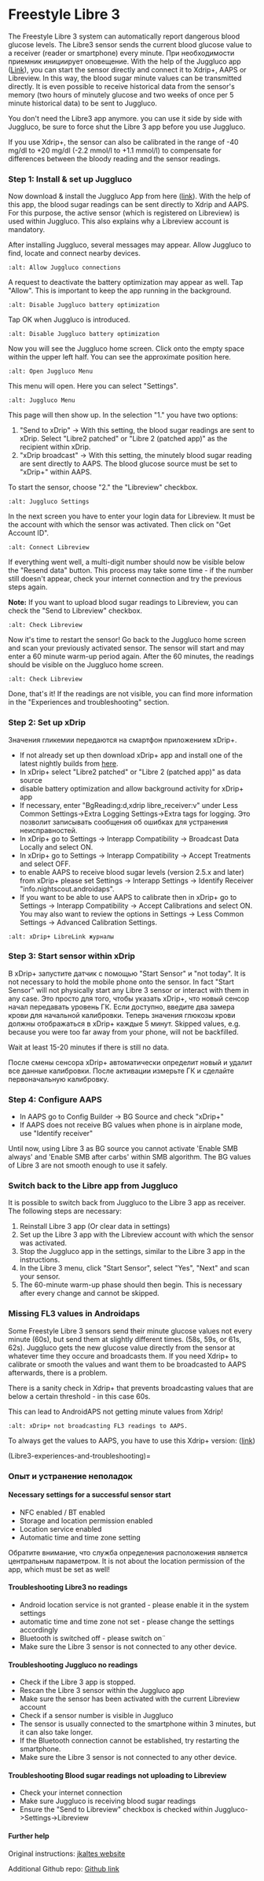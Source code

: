 # Freestyle Libre 3

The Freestyle Libre 3 system can automatically report dangerous blood glucose levels. The Libre3 sensor sends the current blood glucose value to a receiver (reader or smartphone) every minute. При необходимости приемник инициирует оповещение. With the help of the Juggluco app ([Link](https://www.juggluco.nl/Juggluco/mgdL/index.html)), you can start the sensor directly and connect it to Xdrip+, AAPS or Libreview. In this way, the blood sugar minute values can be transmitted directly. It is even possible to receive historical data from the sensor's memory (two hours of minutely glucose and two weeks of once per 5 minute historical data) to be sent to Juggluco.

You don't need the Libre3 app anymore. you can use it side by side with Juggluco, be sure to force shut the Libre 3 app before you use Juggluco.

If you use Xdrip+, the sensor can also be calibrated in the range of -40 mg/dl to +20 mg/dl (-2.2 mmol/l to +1.1 mmol/l) to compensate for differences between the bloody reading and the sensor readings.


### Step 1: Install & set up Juggluco

Now download & install the Juggluco App from here ([link](https://www.juggluco.nl/Juggluco/download.html)). With the help of this app, the blood sugar readings can be sent directly to Xdrip and AAPS. For this purpose, the active sensor (which is registered on Libreview) is used within Juggluco. This also explains why a Libreview account is mandatory.

After installing Juggluco, several messages may appear. Allow Juggluco to find, locate and connect nearby devices.

```{image} ../images/libre3/17.jpg
:alt: Allow Juggluco connections
```

A request to deactivate the battery optimization may appear as well. Tap "Allow". This is important to keep the app running in the background.

```{image} ../images/libre3/18.jpg
:alt: Disable Juggluco battery optimization
```

Tap OK when Juggluco is introduced.

```{image} ../images/libre3/19.jpg
:alt: Disable Juggluco battery optimization
```

Now you will see the Juggluco home screen. Click onto the empty space within the upper left half. You can see the approximate position here.

```{image} ../images/libre3/20.jpg
:alt: Open Juggluco Menu
```

This menu will open. Here you can select "Settings".

```{image} ../images/libre3/21.jpg
:alt: Juggluco Menu
```

This page will then show up. In the selection "1." you have two options:

1. "Send to xDrip" -> With this setting, the blood sugar readings are sent to xDrip. Select "Libre2 patched" or "Libre 2 (patched app)" as the recipient within xDrip.
2. "xDrip broadcast" -> With this setting, the minutely blood sugar reading are sent directly to AAPS. The blood glucose source must be set to "xDrip+" within AAPS.

To start the sensor, choose "2." the "Libreview" checkbox.

```{image} ../images/libre3/22.jpg
:alt: Juggluco Settings
```

In the next screen you have to enter your login data for Libreview. It must be the account with which the sensor was activated. Then click on "Get Account ID".

```{image} ../images/libre3/23.jpg
:alt: Connect Libreview
```

If everything went well, a multi-digit number should now be visible below the "Resend data" button. This process may take some time - if the number still doesn't appear, check your internet connection and try the previous steps again.

**Note:** If you want to upload blood sugar readings to Libreview, you can check the "Send to Libreview" checkbox.

```{image} ../images/libre3/24.jpg
:alt: Check Libreview
```

Now it's time to restart the sensor! Go back to the Juggluco home screen and scan your previously activated sensor. The sensor will start and may enter a 60 minute warm-up period again. After the 60 minutes, the readings should be visible on the Juggluco home screen.

```{image} ../images/libre3/25.jpg
:alt: Check Libreview
```

Done, that's it! If the readings are not visible, you can find more information in the "Experiences and troubleshooting" section.

### Step 2: Set up xDrip

Значения гликемии передаются на смартфон приложением xDrip+.

- If not already set up then download xDrip+ app and install one of the latest nightly builds from [here](https://github.com/NightscoutFoundation/xDrip/releases).
- In xDrip+ select "Libre2 patched" or "Libre 2 (patched app)" as data source
- disable battery optimization and allow background activity for xDrip+ app
- If necessary, enter "BgReading:d,xdrip libre_receiver:v" under Less Common Settings->Extra Logging Settings->Extra tags for logging. Это позволит записывать сообщения об ошибках для устранения неисправностей.
- In xDrip+ go to Settings -> Interapp Compatibility -> Broadcast Data Locally and select ON.
- In xDrip+ go to Settings -> Interapp Compatibility -> Accept Treatments and select OFF.
- to enable AAPS to receive blood sugar levels (version 2.5.x and later) from xDrip+ please set Settings -> Interapp Settings -> Identify Receiver "info.nightscout.androidaps".
- If you want to be able to use AAPS to calibrate then in xDrip+ go to Settings -> Interapp Compatibility -> Accept Calibrations and select ON. You may also want to review the options in Settings -> Less Common Settings -> Advanced Calibration Settings.

```{image} ../images/Libre2_Tags.png
:alt: xDrip+ LibreLink журналы
```

### Step 3: Start sensor within xDrip

В xDrip+ запустите датчик с помощью "Start Sensor" и "not today". It is not necessary to hold the mobile phone onto the sensor. In fact "Start Sensor" will not physically start any Libre 3 sensor or interact with them in any case. Это просто для того, чтобы указать xDrip+, что новый сенсор начал передавать уровень ГК. Если доступно, введите два замера крови для начальной калибровки. Теперь значения глюкозы крови должны отображаться в xDrip+ каждые 5 минут. Skipped values, e.g. because you were too far away from your phone, will not be backfilled.

Wait at least 15-20 minutes if there is still no data.

После смены сенсора xDrip+ автоматически определит новый и удалит все данные калибровки. После активации измерьте ГК и сделайте первоначальную калибровку.

### Step 4: Configure AAPS

- In AAPS go to Config Builder -> BG Source and check "xDrip+"
- If AAPS does not receive BG values when phone is in airplane mode, use "Identify receiver"

Until now, using Libre 3 as BG source you cannot activate 'Enable SMB always' and 'Enable SMB after carbs' within SMB algorithm. The BG values of Libre 3 are not smooth enough to use it safely.

### Switch back to the Libre app from Juggluco

It is possible to switch back from Juggluco to the Libre 3 app as receiver. The following steps are necessary:

1. Reinstall Libre 3 app (Or clear data in settings)
2. Set up the Libre 3 app with the Libreview account with which the sensor was activated.
3. Stop the Juggluco app in the settings, similar to the Libre 3 app in the instructions.
4. In the Libre 3 menu, click "Start Sensor", select "Yes", "Next" and scan your sensor.
5. The 60-minute warm-up phase should then begin. This is necessary after every change and cannot be skipped.


### Missing FL3 values in Androidaps

Some Freestyle Libre 3 sensors send their minute glucose values not every minute (60s), but send them at slightly different times. (58s, 59s, or 61s, 62s). Juggluco gets the new glucose value directly from the sensor at whatever time they occure and broadcasts them. If you need Xdrip+ to calibrate or smooth the values and want them to be broadcasted to AAPS afterwards, there is a problem.

There is a sanity check in Xdrip+ that prevents broadcasting values that are below a certain threshold - in this case 60s.

This can lead to AndroidAPS not getting minute values from Xdrip!
```{image} https://camo.githubusercontent.com/72863950f3062716319362ba087877134d23fa9566c81e7ea6af266056dc5e1c/68747470733a2f2f696e73756c696e636c75622e64652f636f72652f696e6465782e7068703f6174746163686d656e742f32303136302d30356466383031392d343435642d343338652d383233362d3665396231633762333438622d6a7065672f
:alt: xDrip+ not broadcasting FL3 readings to AAPS.
```
To always get the values to AAPS, you have to use this Xdrip+ version: ([link](https://github.com/blaqone/xDrip))

(Libre3-experiences-and-troubleshooting)=
### Опыт и устранение неполадок

#### Necessary settings for a successful sensor start

- NFC enabled / BT enabled
- Storage and location permission enabled
- Location service enabled
- Automatic time and time zone setting

Обратите внимание, что служба определения расположения является центральным параметром. It is not about the location permission of the app, which must be set as well!


#### Troubleshooting Libre3 no readings

- Android location service is not granted - please enable it in the system settings
- automatic time and time zone not set - please change the settings accordingly
- Bluetooth is switched off - please switch on¨
- Make sure the Libre 3 sensor is not connected to any other device.

#### Troubleshooting Juggluco no readings

- Check if the Libre 3 app is stopped.
- Rescan the Libre 3 sensor within the Juggluco app
- Make sure the sensor has been activated with the current Libreview account
- Check if a sensor number is visible in Juggluco
- The sensor is usually connected to the smartphone within 3 minutes, but it can also take longer.
- If the Bluetooth connection cannot be established, try restarting the smartphone.
- Make sure the Libre 3 sensor is not connected to any other device.

#### Troubleshooting Blood sugar readings not uploading to Libreview

- Check your internet connection
- Make sure Juggluco is receiving blood sugar readings
- Ensure the "Send to Libreview" checkbox is checked within Juggluco->Settings->Libreview

#### Further help

Original instructions: [jkaltes website](http://jkaltes.byethost16.com/Juggluco/libre3/)

Additional Github repo: [Github link](https://github.com/maheini/FreeStyle-Libre-3-patch)
